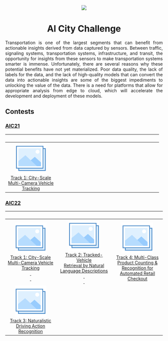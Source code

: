 <div align="center">
<img src="data/ai_city.gif" width="1000">

AI City Challenge
=============================
</div>

<div align="justify">

Transportation is one of the largest segments that can benefit from actionable 
insights derived from data captured by sensors. Between traffic, signaling
systems, transportation systems, infrastructure, and transit, the opportunity
for insights from these sensors to make transportation systems smarter is
immense. Unfortunately, there are several reasons why these potential benefits
have not yet materialized. Poor data quality, the lack of labels for the data,
and the lack of high-quality models that can convert the data into actionable
insights are some of the biggest impediments to unlocking the value of the data.
There is a need for platforms that allow for appropriate analysis from edge to
cloud, which will accelerate the development and deployment of these models.

## Contests

### [AIC21](https://www.aicitychallenge.org/2021-ai-city/)

|                                                            <img width=150/>                                                             | <img width=150/> | <img width=150/> |
|:---------------------------------------------------------------------------------------------------------------------------------------:|:----------------:|:----------------:|
| [![Track 1](../../data/photo.png)](aic21_track1.md) <br> [Track 1: City-Scale <br> Multi-Camera Vehicle <br> Tracking](aic21_track1.md) |                  |                  |

### [AIC22](https://www.aicitychallenge.org/)

|                                                                       <img width=150/>                                                                       |                                                                                <img width=150/>                                                                                |                                                                                 <img width=150/>                                                                                  |
|:------------------------------------------------------------------------------------------------------------------------------------------------------------:|:------------------------------------------------------------------------------------------------------------------------------------------------------------------------------:|:---------------------------------------------------------------------------------------------------------------------------------------------------------------------------------:|
| [![Track 1](../../data/photo.png)](aic22_track1.md) <br> [Track 1: City-Scale <br> Multi-Camera Vehicle <br> Tracking <br>&nbsp;<br>&nbsp;](aic22_track1.md) | [![Track 2](../../data/photo.png)](aic22_track2.md) <br> [Track 2: Tracked-Vehicle <br> Retrieval by Natural <br> Language Descriptions <br>&nbsp;<br>&nbsp;](aic22_track2.md) | [![Track 4](../../data/photo.png)](aic22_track4.md) <br> [Track 4: Multi-Class <br> Product Counting & <br> Recognition for <br> Automated Retail <br> Checkout](aic22_track4.md) |
|            [![Track 3](../../data/photo.png)](aic22_track4.md) <br> [Track 3: Naturalistic <br> Driving Action <br> Recognition](aic22_track3.md)            |

</div>
